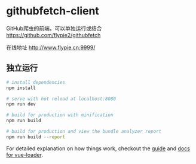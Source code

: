 # githubfetch-client

GitHub爬虫的前端，可以单独运行或结合<https://github.com/flypie2/githubfetch>

在线地址 <http://www.flypie.cn:9999/>

## 独立运行

``` bash
# install dependencies
npm install

# serve with hot reload at localhost:8080
npm run dev

# build for production with minification
npm run build

# build for production and view the bundle analyzer report
npm run build --report
```

For detailed explanation on how things work, checkout the [guide](http://vuejs-templates.github.io/webpack/) and [docs for vue-loader](http://vuejs.github.io/vue-loader).
